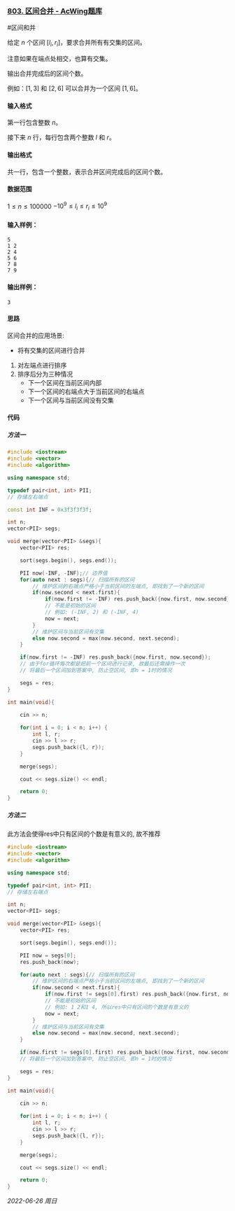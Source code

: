 ### [803. 区间合并 - AcWing题库](https://www.acwing.com/problem/content/805/)

#区间和并

给定 $n$ 个区间 $[l_i,r_i]$，要求合并所有有交集的区间。

注意如果在端点处相交，也算有交集。

输出合并完成后的区间个数。

例如：$[1,3]$ 和 $[2,6]$ 可以合并为一个区间 $[1,6]$。

#### 输入格式

第一行包含整数 $n$。

接下来 $n$ 行，每行包含两个整数 $l$ 和 $r$。

#### 输出格式

共一行，包含一个整数，表示合并区间完成后的区间个数。

#### 数据范围

$1≤n≤100000$
$−10^9≤l_i≤r_i≤10^9$

#### 输入样例：

```in
5
1 2
2 4
5 6
7 8
7 9
```

#### 输出样例：

```out
3
```

#### 思路

区间合并的应用场景:
- 将有交集的区间进行合并

1. 对左端点进行排序
2. 排序后分为三种情况
   - 下一个区间在当前区间内部
   - 下一个区间的右端点大于当前区间的右端点
   - 下一个区间与当前区间没有交集

#### 代码

##### 方法一
```cpp
#include <iostream>
#include <vector>
#include <algorithm>

using namespace std;

typedef pair<int, int> PII;
// 存储左右端点

const int INF = 0x3f3f3f3f;

int n;
vector<PII> segs;

void merge(vector<PII> &segs){
    vector<PII> res;

    sort(segs.begin(), segs.end());

    PII now(-INF, -INF);// 边界值
    for(auto next : segs){// 扫描所有的区间
        // 维护区间的右端点严格小于当前区间的左端点, 即找到了一个新的区间
        if(now.second < next.first){
            if(now.first != -INF) res.push_back({now.first, now.second});
            // 不能是初始的区间
            // 例如: (-INF, 2) 和 (-INF, 4)
            now = next;
        }
        // 维护区间与当前区间有交集
        else now.second = max(now.second, next.second);
    }

    if(now.first != -INF) res.push_back({now.first, now.second});
    // 由于for循环每次都是把前一个区间进行记录, 故最后还需操作一次
    // 将最后一个区间加到答案中, 防止空区间, 即n = 1时的情况

    segs = res;
}

int main(void){

    cin >> n;
    
    for(int i = 0; i < n; i++) {
        int l, r;
        cin >> l >> r;
        segs.push_back({l, r});
    }

    merge(segs);

    cout << segs.size() << endl;

    return 0;
}
```


##### 方法二
此方法会使得res中只有区间的个数是有意义的, 故不推荐
```cpp
#include <iostream>
#include <vector>
#include <algorithm>

using namespace std;

typedef pair<int, int> PII;
// 存储左右端点

int n;
vector<PII> segs;

void merge(vector<PII> &segs){
    vector<PII> res;

    sort(segs.begin(), segs.end());

    PII now = segs[0];
    res.push_back(now);

    for(auto next : segs){// 扫描所有的区间
        // 维护区间的右端点严格小于当前区间的左端点, 即找到了一个新的区间
        if(now.second < next.first){
            if(now.first != segs[0].first) res.push_back({now.first, now.second});
            // 不能是初始的区间
            // 例如: 1 2和1 4, 所以res中只有区间的个数是有意义的
            now = next;
        }
        // 维护区间与当前区间有交集
        else now.second = max(now.second, next.second);
    }

    if(now.first != segs[0].first) res.push_back({now.first, now.second});
    // 将最后一个区间加到答案中, 防止空区间, 即n = 1时的情况

    segs = res;
}

int main(void){

    cin >> n;
    
    for(int i = 0; i < n; i++) {
        int l, r;
        cin >> l >> r;
        segs.push_back({l, r});
    }

    merge(segs);

    cout << segs.size() << endl;

    return 0;
}
```

*2022-06-26 周日*